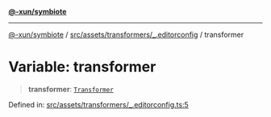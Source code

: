 [**@-xun/symbiote**](../../../../../README.md)

***

[@-xun/symbiote](../../../../../README.md) / [src/assets/transformers/\_.editorconfig](../README.md) / transformer

# Variable: transformer

> **transformer**: [`Transformer`](../../../type-aliases/Transformer.md)

Defined in: [src/assets/transformers/\_.editorconfig.ts:5](https://github.com/Xunnamius/symbiote/blob/c0ad42f4c6445e4425455b816e9c7314dfae3311/src/assets/transformers/_.editorconfig.ts#L5)
